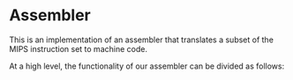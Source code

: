 # Assembler
This is an implementation of an assembler that translates a subset of the MIPS instruction set to machine code.

At a high level, the functionality of our assembler can be divided as follows:

